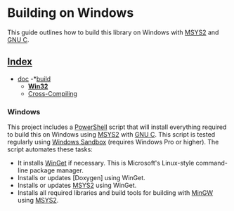 # Building on Windows

This guide outlines how to build this library on Windows with [MSYS2] and [GNU C].

## [Index](../../README.md)

- [doc](../README.md)
  -*[build](./README.md)
    - **[Win32](./win32.md)**
    - [Cross-Compiling](./cross_compiling.md)

### Windows

This project includes a [PowerShell] script that will install everything required to build this on Windows using
[MSYS2] with [GNU C]. This script is tested regularly using [Windows Sandbox] (requires Windows Pro or higher). The
script automates these tasks:

- It installs [WinGet] if necessary. This is Microsoft's Linux-style command-line package manager.
- Installs or updates [Doxygen] using WinGet.
- Installs or updates [MSYS2] using WinGet.
- Installs all required libraries and build tools for building with [MinGW] using [MSYS2].

[GNU C]: https://www.gnu.org/software/gnu-c-manual/
[MSYS2]: https://www.msys2.org/
[MinGW]: https://www.mingw-w64.org/
[PowerShell]: https://learn.microsoft.com/en-us/powershell/
[WinGet]: https://learn.microsoft.com/en-us/windows/package-manager/winget/
[Windows Sandbox]: https://learn.microsoft.com/en-us/windows/security/application-security/application-isolation/windows-sandbox/windows-sandbox-overview
